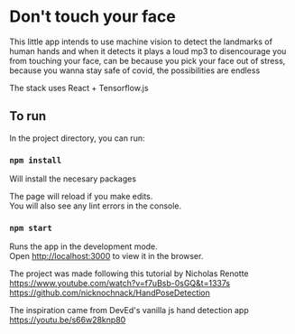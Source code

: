 # Don't touch your face
This little app intends to use machine vision to detect the landmarks of human hands and when it detects it plays a loud mp3 to disencourage you from touching your face, can be because you pick your face out of stress, because you wanna stay safe of covid, the possibilities are endless 

The stack uses React + Tensorflow.js

## To run

In the project directory, you can run:

### `npm install`
Will install the necesary packages

The page will reload if you make edits.\
You will also see any lint errors in the console.

### `npm start`

Runs the app in the development mode.\
Open [http://localhost:3000](http://localhost:3000) to view it in the browser.

The project was made following this tutorial by Nicholas Renotte
https://www.youtube.com/watch?v=f7uBsb-0sGQ&t=1337s
https://github.com/nicknochnack/HandPoseDetection

The inspiration came from DevEd's vanilla js hand detection app
https://youtu.be/s66w28knp80


